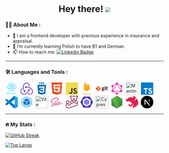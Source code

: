 <div id="header" align="center">
  <img src="https://komarev.com/ghpvc/?username=Katsiaryna-Andrabaila&style=flat-square&color=blue" alt=""/>
  <h1>
    Hey there!
    <img src="https://media.giphy.com/media/hvRJCLFzcasrR4ia7z/giphy.gif" width="30px"/>
  </h1>
</div>
  
  ### :woman_technologist: About Me :
  - 🔭 I am a frontend developer with previous experience in insurance and appraisal.
  - 🌱 I’m currently learning Polish to have B1 and German.
  - 📫 How to reach me: [![Linkedin Badge](https://img.shields.io/badge/-linkedin-blue?style=flat&logo=Linkedin&logoColor=white)](https://www.linkedin.com/in/katsiaryna-andrabaila-94669b23a/)

---

### :hammer_and_wrench: Languages and Tools :
<div>
  <img src="https://github.com/devicons/devicon/blob/master/icons/react/react-original-wordmark.svg" title="React" alt="React" width="40" height="40"/>&nbsp;
  <img src="https://github.com/devicons/devicon/blob/master/icons/redux/redux-original.svg" title="Redux" alt="Redux " width="40" height="40"/>&nbsp;
  <img src="https://github.com/devicons/devicon/blob/master/icons/css3/css3-plain-wordmark.svg"  title="CSS3" alt="CSS" width="40" height="40"/>&nbsp;
  <img src="https://github.com/devicons/devicon/blob/master/icons/html5/html5-original.svg" title="HTML5" alt="HTML" width="40" height="40"/>&nbsp;
  <img src="https://github.com/devicons/devicon/blob/master/icons/javascript/javascript-original.svg" title="JavaScript" alt="JavaScript" width="40" height="40"/>&nbsp;
  <img src="https://github.com/devicons/devicon/blob/master/icons/firebase/firebase-plain-wordmark.svg" title="Firebase" alt="Firebase" width="40" height="40"/>&nbsp;
  <img src="https://github.com/devicons/devicon/blob/master/icons/git/git-original-wordmark.svg" title="Git" **alt="Git" width="40" height="40"/>&nbsp;
  <img src="https://github.com/devicons/devicon/blob/master/icons/graphql/graphql-plain.svg" title="GraphQL" **alt="graphql" width="40" height="40"/>&nbsp;
  <img src="https://avatars.githubusercontent.com/u/79146003?v=4&s=400" title="Mantine" **alt="mantine" width="40" height="40"/>&nbsp;
  <img src="https://github.com/devicons/devicon/blob/master/icons/typescript/typescript-original.svg" title="Typescript" **alt="typescript" width="40" height="40"/>&nbsp;
  <img src="https://github.com/devicons/devicon/blob/master/icons/vscode/vscode-original.svg" title="VSCode" **alt="vscode" width="40" height="40"/>&nbsp;
  <img src="https://github.com/devicons/devicon/blob/master/icons/webpack/webpack-original.svg" title="Webpack" **alt="webpack" width="40" height="40"/>&nbsp;
  <img src="https://vitejs.dev/logo-with-shadow.png" title="Vite" **alt="vite" width="40" height="40"/>&nbsp;
  <img src="https://github.com/devicons/devicon/blob/master/icons/sass/sass-original.svg" title="SASS" **alt="sass" width="40" height="40"/>&nbsp;
  <img src="https://github.com/devicons/devicon/blob/master/icons/jest/jest-plain.svg" title="Jest" **alt="jest" width="40" height="40"/>&nbsp;
  <img src="https://github.com/devicons/devicon/blob/master/icons/eslint/eslint-original.svg" title="Eslint" **alt="eslint" width="40" height="40"/>&nbsp;
  <img src="https://asset.brandfetch.io/idIq_kF0rb/idv3zwmSiY.jpeg" title="Cypress" **alt="cypress" width="40" height="40"/>&nbsp;
  <img src="https://github.com/devicons/devicon/blob/master/icons/nodejs/nodejs-original.svg" title="NodeJS" **alt="nodejs" width="40" height="40"/>&nbsp;
  <img src="https://github.com/devicons/devicon/blob/master/icons/nestjs/nestjs-plain.svg" title="NestJS" **alt="nestjs" width="40" height="40"/>&nbsp;
  <img src="https://github.com/devicons/devicon/blob/master/icons/nextjs/nextjs-original.svg" title="NextJS" **alt="nextjs" width="40" height="40"/>&nbsp;
</div>

---

### :fire: My Stats :
[![GitHub Streak](http://github-readme-streak-stats.herokuapp.com?user=Katsiaryna-Andrabaila)](https://git.io/streak-stats)

[![Top Langs](https://github-readme-stats.vercel.app/api/top-langs/?username=Katsiaryna-Andrabaila&layout=compact&theme=light)](https://github.com/anuraghazra/github-readme-stats)

